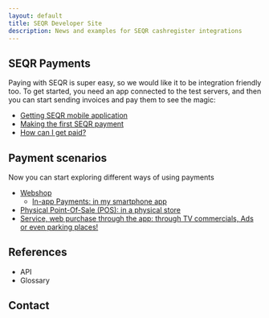 ```yaml
---
layout: default
title: SEQR Developer Site
description: News and examples for SEQR cashregister integrations
---
```


## SEQR Payments

Paying with SEQR is super easy, so we would like it to be integration friendly too.
To get started, you need an app connected to the test servers, and then you can
start sending invoices and pay them to see the magic:
 
* [Getting SEQR mobile application](app)
* [Making the first SEQR payment](merchant/payment) 
* [How can I get paid?](merchant)

## Payment scenarios

Now you can start exploring different ways of using payments 

* [Webshop](/merchant/webshop)
   * [In-app Payments: in my smartphone app](/merchant/inapp)
* [Physical Point-Of-Sale (POS): in a physical store](/merchant/pos)
* [Service, web purchase through the app: through TV commercials, Ads or even parking places!](/merchant/externalservices)

## References 

* API
* Glossary

## Contact
